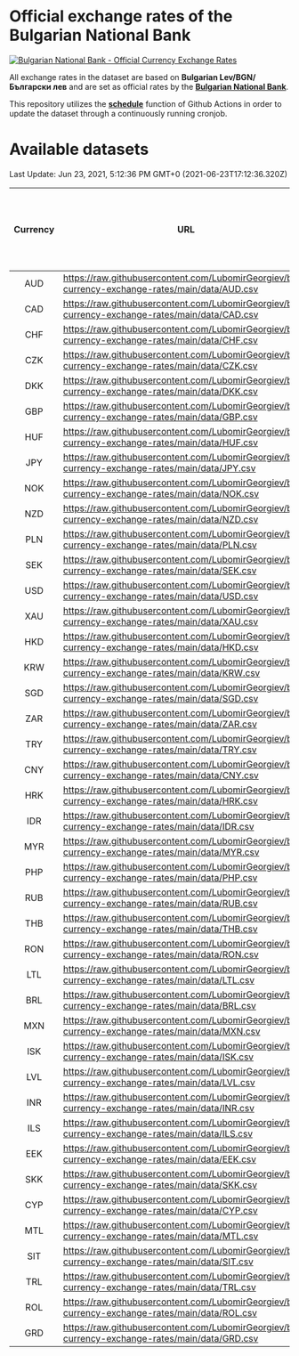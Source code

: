 # Official exchange rates of the Bulgarian National Bank

[![Bulgarian National Bank - Official Currency Exchange Rates](https://github.com/LubomirGeorgiev/bnb-currency-exchange-rates/actions/workflows/update-rates.yml/badge.svg?branch=main)](https://github.com/LubomirGeorgiev/bnb-currency-exchange-rates/actions/workflows/update-rates.yml)

All exchange rates in the dataset are based on **Bulgarian Lev/BGN/Български лев** and are set as official rates by the [**Bulgarian National Bank**](https://www.bnb.bg/Statistics/StExternalSector/StExchangeRates/StERForeignCurrencies/index.htm?toLang=_EN).

This repository utilizes the [**schedule**](https://docs.github.com/en/actions/reference/events-that-trigger-workflows) function of Github Actions in order to update the dataset through a continuously running cronjob.

# Available datasets

<!-- START LINKS (DO NOT EVER FU*ING DELETE THIS COMMENT FOR THE LOVE OF YOUR LIFE!!! IF YOU ARE CURIOS HOW IT WORKS, YOU CAN HAVE A LOOK AT ./src/updateReadme.ts) -->

Last Update: Jun 23, 2021, 5:12:36 PM GMT+0 (2021-06-23T17:12:36.320Z)

| Currency | URL                                                                                             | Number of records | Number of missing days that were filled in |
| :------: | ----------------------------------------------------------------------------------------------- | :---------------: | :----------------------------------------: |
|   AUD    | https://raw.githubusercontent.com/LubomirGeorgiev/bnb-currency-exchange-rates/main/data/AUD.csv |       7565        |                    2331                    |
|   CAD    | https://raw.githubusercontent.com/LubomirGeorgiev/bnb-currency-exchange-rates/main/data/CAD.csv |       7565        |                    2331                    |
|   CHF    | https://raw.githubusercontent.com/LubomirGeorgiev/bnb-currency-exchange-rates/main/data/CHF.csv |       7565        |                    2331                    |
|   CZK    | https://raw.githubusercontent.com/LubomirGeorgiev/bnb-currency-exchange-rates/main/data/CZK.csv |       7565        |                    2331                    |
|   DKK    | https://raw.githubusercontent.com/LubomirGeorgiev/bnb-currency-exchange-rates/main/data/DKK.csv |       7565        |                    2331                    |
|   GBP    | https://raw.githubusercontent.com/LubomirGeorgiev/bnb-currency-exchange-rates/main/data/GBP.csv |       7565        |                    2331                    |
|   HUF    | https://raw.githubusercontent.com/LubomirGeorgiev/bnb-currency-exchange-rates/main/data/HUF.csv |       7565        |                    2331                    |
|   JPY    | https://raw.githubusercontent.com/LubomirGeorgiev/bnb-currency-exchange-rates/main/data/JPY.csv |       7565        |                    2331                    |
|   NOK    | https://raw.githubusercontent.com/LubomirGeorgiev/bnb-currency-exchange-rates/main/data/NOK.csv |       7565        |                    2331                    |
|   NZD    | https://raw.githubusercontent.com/LubomirGeorgiev/bnb-currency-exchange-rates/main/data/NZD.csv |       7565        |                    2331                    |
|   PLN    | https://raw.githubusercontent.com/LubomirGeorgiev/bnb-currency-exchange-rates/main/data/PLN.csv |       7565        |                    2331                    |
|   SEK    | https://raw.githubusercontent.com/LubomirGeorgiev/bnb-currency-exchange-rates/main/data/SEK.csv |       7565        |                    2331                    |
|   USD    | https://raw.githubusercontent.com/LubomirGeorgiev/bnb-currency-exchange-rates/main/data/USD.csv |       7565        |                    2331                    |
|   XAU    | https://raw.githubusercontent.com/LubomirGeorgiev/bnb-currency-exchange-rates/main/data/XAU.csv |       7565        |                    2333                    |
|   HKD    | https://raw.githubusercontent.com/LubomirGeorgiev/bnb-currency-exchange-rates/main/data/HKD.csv |       7263        |                    2240                    |
|   KRW    | https://raw.githubusercontent.com/LubomirGeorgiev/bnb-currency-exchange-rates/main/data/KRW.csv |       7263        |                    2240                    |
|   SGD    | https://raw.githubusercontent.com/LubomirGeorgiev/bnb-currency-exchange-rates/main/data/SGD.csv |       7263        |                    2240                    |
|   ZAR    | https://raw.githubusercontent.com/LubomirGeorgiev/bnb-currency-exchange-rates/main/data/ZAR.csv |       7263        |                    2240                    |
|   TRY    | https://raw.githubusercontent.com/LubomirGeorgiev/bnb-currency-exchange-rates/main/data/TRY.csv |       5746        |                    1771                    |
|   CNY    | https://raw.githubusercontent.com/LubomirGeorgiev/bnb-currency-exchange-rates/main/data/CNY.csv |       5626        |                    1735                    |
|   HRK    | https://raw.githubusercontent.com/LubomirGeorgiev/bnb-currency-exchange-rates/main/data/HRK.csv |       5626        |                    1735                    |
|   IDR    | https://raw.githubusercontent.com/LubomirGeorgiev/bnb-currency-exchange-rates/main/data/IDR.csv |       5626        |                    1735                    |
|   MYR    | https://raw.githubusercontent.com/LubomirGeorgiev/bnb-currency-exchange-rates/main/data/MYR.csv |       5626        |                    1735                    |
|   PHP    | https://raw.githubusercontent.com/LubomirGeorgiev/bnb-currency-exchange-rates/main/data/PHP.csv |       5626        |                    1735                    |
|   RUB    | https://raw.githubusercontent.com/LubomirGeorgiev/bnb-currency-exchange-rates/main/data/RUB.csv |       5626        |                    1735                    |
|   THB    | https://raw.githubusercontent.com/LubomirGeorgiev/bnb-currency-exchange-rates/main/data/THB.csv |       5626        |                    1735                    |
|   RON    | https://raw.githubusercontent.com/LubomirGeorgiev/bnb-currency-exchange-rates/main/data/RON.csv |       5567        |                    1717                    |
|   LTL    | https://raw.githubusercontent.com/LubomirGeorgiev/bnb-currency-exchange-rates/main/data/LTL.csv |       4906        |                    1500                    |
|   BRL    | https://raw.githubusercontent.com/LubomirGeorgiev/bnb-currency-exchange-rates/main/data/BRL.csv |       4656        |                    1438                    |
|   MXN    | https://raw.githubusercontent.com/LubomirGeorgiev/bnb-currency-exchange-rates/main/data/MXN.csv |       4656        |                    1438                    |
|   ISK    | https://raw.githubusercontent.com/LubomirGeorgiev/bnb-currency-exchange-rates/main/data/ISK.csv |       4563        |                    1407                    |
|   LVL    | https://raw.githubusercontent.com/LubomirGeorgiev/bnb-currency-exchange-rates/main/data/LVL.csv |       4541        |                    1386                    |
|   INR    | https://raw.githubusercontent.com/LubomirGeorgiev/bnb-currency-exchange-rates/main/data/INR.csv |       4305        |                    1338                    |
|   ILS    | https://raw.githubusercontent.com/LubomirGeorgiev/bnb-currency-exchange-rates/main/data/ILS.csv |       3811        |                    1186                    |
|   EEK    | https://raw.githubusercontent.com/LubomirGeorgiev/bnb-currency-exchange-rates/main/data/EEK.csv |       3751        |                    1142                    |
|   SKK    | https://raw.githubusercontent.com/LubomirGeorgiev/bnb-currency-exchange-rates/main/data/SKK.csv |       2958        |                    902                     |
|   CYP    | https://raw.githubusercontent.com/LubomirGeorgiev/bnb-currency-exchange-rates/main/data/CYP.csv |       2905        |                    889                     |
|   MTL    | https://raw.githubusercontent.com/LubomirGeorgiev/bnb-currency-exchange-rates/main/data/MTL.csv |       2603        |                    798                     |
|   SIT    | https://raw.githubusercontent.com/LubomirGeorgiev/bnb-currency-exchange-rates/main/data/SIT.csv |       2543        |                    779                     |
|   TRL    | https://raw.githubusercontent.com/LubomirGeorgiev/bnb-currency-exchange-rates/main/data/TRL.csv |       1817        |                    558                     |
|   ROL    | https://raw.githubusercontent.com/LubomirGeorgiev/bnb-currency-exchange-rates/main/data/ROL.csv |       1696        |                    523                     |
|   GRD    | https://raw.githubusercontent.com/LubomirGeorgiev/bnb-currency-exchange-rates/main/data/GRD.csv |        361        |                    109                     |

<!-- END LINKS (DO NOT EVER FU*ING DELETE THIS COMMENT FOR THE LOVE OF YOUR LIFE!!! IF YOU ARE CURIOS HOW IT WORKS, YOU CAN HAVE A LOOK AT ./src/updateReadme.ts) -->

